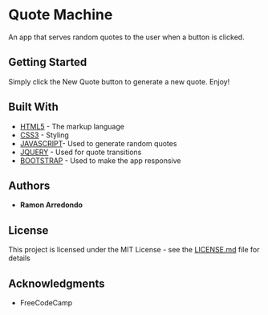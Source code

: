 # Quote Machine

An app that serves random quotes to the user when a button is clicked.

## Getting Started

Simply click the New Quote button to generate a new quote. Enjoy!

## Built With

* [HTML5](https://en.wikipedia.org/wiki/HTML5/) - The markup language
* [CSS3](https://developer.mozilla.org/en/docs/Web/CSS/CSS3) - Styling
* [JAVASCRIPT](https://www.w3schools.com/js/)- Used to generate random quotes
* [JQUERY](https://jquery.com/) - Used for quote transitions
* [BOOTSTRAP](https://www.bootstrapcdn.com/) - Used to make the app responsive


## Authors

* **Ramon Arredondo**


## License

This project is licensed under the MIT License - see the [LICENSE.md](LICENSE.md) file for details

## Acknowledgments

* FreeCodeCamp
